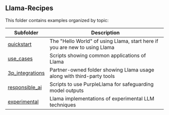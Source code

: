 ## Llama-Recipes

This folder contains examples organized by topic:

| Subfolder | Description |
|---|---|
[quickstart](./quickstart)|The "Hello World" of using Llama, start here if you are new to using Llama
[use_cases](./use_cases)|Scripts showing common applications of Llama
[3p_integrations](./3p_integrations)|Partner-owned folder showing Llama usage along with third-party tools
[responsible_ai](./responsible_ai)|Scripts to use PurpleLlama for safeguarding model outputs
[experimental](./experimental)| Llama implementations of experimental LLM techniques
